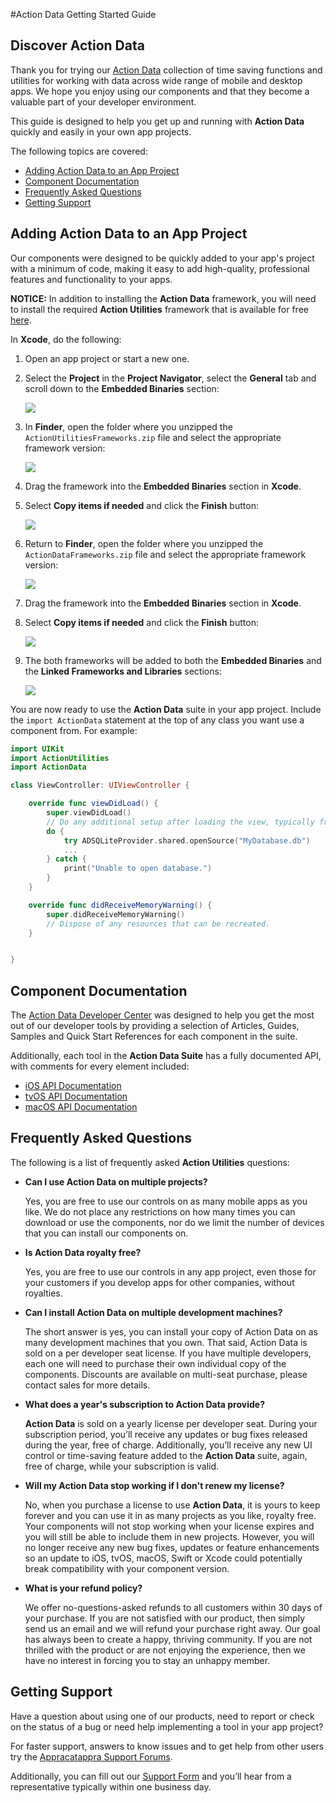 #Action Data Getting Started Guide

## Discover Action Data

Thank you for trying our [Action Data](http://appracatappra.com/products/action-data/) collection of time saving functions and utilities for working with data across wide range of mobile and desktop apps. We hope you enjoy using our components and that they become a valuable part of your developer environment. 

This guide is designed to help you get up and running with **Action Data** quickly and easily in your own app projects.

The following topics are covered:

* [Adding Action Data to an App Project](#Adding-Action-Data-to-an-App-Project)
* [Component Documentation](#Component-Documentation)
* [Frequently Asked Questions](#Frequently-Asked-Questions)
* [Getting Support](#Getting-Support)

<a name="Adding-Action-Data-to-an-App-Project"></a>
## Adding Action Data to an App Project

Our components were designed to be quickly added to your app's project with a minimum of code, making it easy to add high-quality, professional features and functionality to your apps.

**NOTICE:** In addition to installing the **Action Data** framework, you will need to install the required **Action Utilities** framework that is available for free [here](http://appracatappra.com/products/action-utilities/).

In **Xcode**, do the following:

1. Open an app project or start a new one.
2. Select the **Project** in the **Project Navigator**, select the **General** tab and scroll down to the **Embedded Binaries** section:

	![](Images/Intro01.png)
3. In **Finder**, open the folder where you unzipped the `ActionUtilitiesFrameworks.zip` file and select the appropriate framework version:

	![](Images/Intro02.png)
4. Drag the framework into the **Embedded Binaries** section in **Xcode**.
5. Select **Copy items if needed** and click the **Finish** button:

	![](Images/Intro03.png)
6. Return to **Finder**, open the folder where you unzipped the `ActionDataFrameworks.zip` file and select the appropriate framework version:

	![](Images/Intro02B.png)
7. Drag the framework into the **Embedded Binaries** section in **Xcode**.
8. Select **Copy items if needed** and click the **Finish** button:

	![](Images/Intro03.png)
9. The both frameworks will be added to both the **Embedded Binaries** and the **Linked Frameworks and Libraries** sections:

	![](Images/Intro04.png)

You are now ready to use the **Action Data** suite in your app project. Include the `import ActionData` statement at the top of any class you want use a component from. For example:

```swift
import UIKit
import ActionUtilities
import ActionData

class ViewController: UIViewController {

    override func viewDidLoad() {
        super.viewDidLoad()
        // Do any additional setup after loading the view, typically from a nib.
        do {
        	try ADSQLiteProvider.shared.openSource("MyDatabase.db")
        	...
        } catch {
        	print("Unable to open database.")
        }
    }

    override func didReceiveMemoryWarning() {
        super.didReceiveMemoryWarning()
        // Dispose of any resources that can be recreated.
    }


}
```

<a name="Component-Documentation"></a>
## Component Documentation

The [Action Data Developer Center](http://appracatappra.com/developers/action-data-developer/) was designed to help you get the most out of our developer tools by providing a selection of Articles, Guides, Samples and Quick Start References for each component in the suite.

Additionally, each tool in the **Action Data Suite** has a fully documented API, with comments for every element included:

* [iOS API Documentation](http://appracatappra.com/api/actiondata/ios/)
* [tvOS API Documentation](http://appracatappra.com/api/actiondata/tvos/)
* [macOS API Documentation](http://appracatappra.com/api/actiondata/macos/)

<a name="Frequently-Asked-Questions"></a>
## Frequently Asked Questions

The following is a list of frequently asked **Action Utilities** questions:

* **Can I use Action Data on multiple projects?**

	Yes, you are free to use our controls on as many mobile apps as you like. We do not place any restrictions on how many times you can download or use the components, nor do we limit the number of devices that you can install our components on.
* **Is Action Data royalty free?**

	Yes, you are free to use our controls in any app project, even those for your customers if you develop apps for other companies, without royalties.
* **Can I install Action Data on multiple development machines?**

	The short answer is yes, you can install your copy of Action Data on as many development machines that you own. That said, Action Data is sold on a per developer seat license. If you have multiple developers, each one will need to purchase their own individual copy of the components. Discounts are available on multi-seat purchase, please contact sales for more details. 
* **What does a year's subscription to Action Data provide?**

	**Action Data** is sold on a yearly license per developer seat. During your subscription period, you’ll receive any updates or bug fixes released during the year, free of charge. Additionally, you’ll receive any new UI control or time-saving feature added to the **Action Data** suite, again, free of charge, while your subscription is valid.
* **Will my Action Data stop working if I don't renew my license?**

	No, when you purchase a license to use **Action Data**, it is yours to keep forever and you can use it in as many projects as you like, royalty free. Your components will not stop working when your license expires and you will still be able to include them in new projects. However, you will no longer receive any new bug fixes, updates or feature enhancements so an update to iOS, tvOS, macOS, Swift or Xcode could potentially break compatibility with your component version.
	
* **What is your refund policy?**

	We offer no-questions-asked refunds to all customers within 30 days of your purchase. If you are not satisfied with our product, then simply send us an email and we will refund your purchase right away. Our goal has always been to create a happy, thriving community. If you are not thrilled with the product or are not enjoying the experience, then we have no interest in forcing you to stay an unhappy member.

<a name="Getting-Support"></a>
## Getting Support

Have a question about using one of our products, need to report or check on the status of a bug or need help implementing a tool in your app project? 

For faster support, answers to know issues and to get help from other users try the [Appracatappra Support Forums](http://appracatappra.com/community/).

Additionally, you can fill out our [Support Form](http://appracatappra.com/support/) and you’ll hear from a representative typically within one business day.